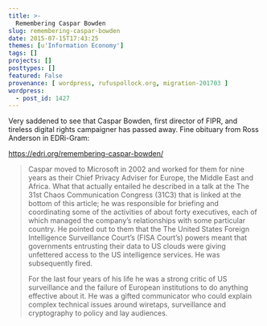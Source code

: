 ```yaml
---
title: >-
  Remembering Caspar Bowden
slug: remembering-caspar-bowden
date: 2015-07-15T17:43:25
themes: [u'Information Economy']
tags: []
projects: []
posttypes: []
featured: False
provenance: [ wordpress, rufuspollock.org, migration-201703 ]
wordpress:
  - post_id: 1427
---
```


Very saddened to see that Caspar Bowden, first director of FIPR, and tireless digital rights campaigner has passed away. Fine obituary from Ross Anderson in EDRi-Gram:

<https://edri.org/remembering-caspar-bowden/>

> Caspar moved to Microsoft in 2002 and worked for them for nine years as their Chief Privacy Adviser for Europe, the Middle East and Africa. What that actually entailed he described in a talk at the The 31st Chaos Communication Congress (31C3) that is linked at the bottom of this article; he was responsible for briefing and coordinating some of the activities of about forty executives, each of which managed the company’s relationships with some particular country. He pointed out to them that the The United States Foreign Intelligence Surveillance Court’s (FISA Court’s) powers meant that governments entrusting their data to US clouds were giving unfettered access to the US intelligence services. He was subsequently fired.
>
> For the last four years of his life he was a strong critic of US surveillance and the failure of European institutions to do anything effective about it. He was a gifted communicator who could explain complex technical issues around wiretaps, surveillance and cryptography to policy and lay audiences.


